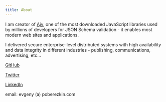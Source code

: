 ```yaml
---
title: About
---
```


I am creator of [Ajv](https://github.com/epoberezkin/ajv), one of the most downloaded JavaScript libraries used by millions of developers for JSON Schema validation - it enables most modern web sites and applications.

I delivered secure enterprise-level distributed systems with high availability and data integrity in different industries - publishing, communications, advertising, etc...

[GitHub](https://github.com/epoberezkin/ajv)

[Twitter](https://twitter.com/epoberezkin)

[LinkedIn](https://www.linkedin.com/in/epoberezkin/)

email: evgeny (a) poberezkin.com
